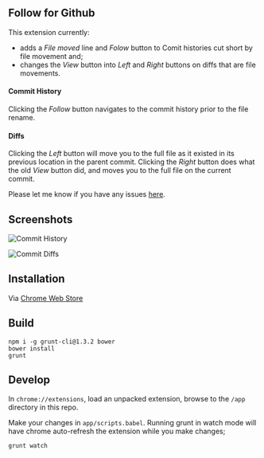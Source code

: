 <h2>Follow for Github</h2>

This extension currently:

- adds a _File moved_ line and _Folow_ button to Comit histories cut short by file movement and;
- changes the _View_ button into _Left_ and _Right_ buttons on diffs that are file movements.

<h4>Commit History</h4>

Clicking the _Follow_ button navigates to the commit history prior to the file rename.

<h4>Diffs</h4>

Clicking the _Left_ button will move you to the full file as it existed in its previous location in the parent commit. Clicking the _Right_ button does what the old _View_ button did, and moves you to the full file on the current commit.

Please let me know if you have any issues [here](https://github.com/staff0rd/github-follow-extension/issues/new).

<h2>Screenshots</h2>

![Commit History](https://raw.github.com/staff0rd/github-follow-extension/master/images/screenshot1.png)

![Commit Diffs](https://raw.github.com/staff0rd/github-follow-extension/master/images/screenshot2.png)

<h2>Installation</h2>

Via [Chrome Web Store](https://chrome.google.com/webstore/detail/github-follow/agalokjhnhheienloigiaoohgmjdpned)

<h2>Build</h2>

```
npm i -g grunt-cli@1.3.2 bower
bower install
grunt
```

<h2>Develop</h2>

In `chrome://extensions`, load an unpacked extension, browse to the `/app` directory in this repo.

Make your changes in `app/scripts.babel`. Running grunt in watch mode will have chrome auto-refresh the extension while you make changes;

```
grunt watch
```
